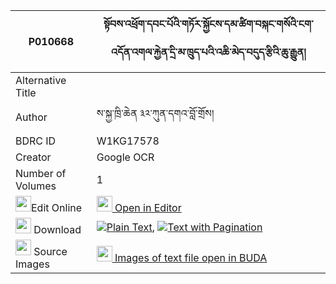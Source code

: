 |P010668|སྟོབས་འཕྲོག་དབང་པོའི་གཏོར་སྐྱོངས་དམ་ཚིག་བསྐང་གསོའི་ངག་འདོན་འགལ་རྐྱེན་དྲི་མ་ཁྲུད་པའི་འཆི་མེད་བདུད་རྩིའི་ཆུ་རྒྱུན། 
| --- | --- 
|Alternative Title |
|Author| ས་སྐྱ་ཁྲི་ཆེན ༣༢་ཀུན་དགའ་བློ་གྲོས།
|BDRC ID | W1KG17578
|Creator | Google OCR
|Number of Volumes| 1
|<img width="25" src="https://img.icons8.com/color/25/000000/edit-property.png">Edit Online| [<img width="25" src="https://avatars.githubusercontent.com/u/45091458?s=200&v=4"> Open in Editor](http://editor.openpecha.org/P010668)
|<img width="25" src="https://img.icons8.com/fluent/48/000000/download-2.png"/>  Download | [![](https://img.icons8.com/color/20/000000/txt.png)Plain Text](https://github.com/Openpecha/P010668/releases/download/v1/tob_trok_wangpo_i_tor_kyong_da_plain_P010668.zip), [![](https://img.icons8.com/color/20/000000/txt.png)Text with Pagination](https://github.com/Openpecha/P010668/releases/download/v1/tob_trok_wangpo_i_tor_kyong_da_pages_P010668.zip)
|<img width="25" src="https://img.icons8.com/plasticine/100/000000/pictures-folder.png"/>  Source Images | [<img width="25" src="https://library.bdrc.io/icons/BUDA-small.svg"> Images of text file open in BUDA](https://library.bdrc.io/show/bdr:W1KG17578)